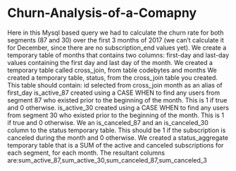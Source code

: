 # Churn-Analysis-of-a-Comapny 
Here in this Mysql based query
we had to calculate the churn rate for both segments (87 and 30) over the first 3 months of
2017 (we can’t calculate it for December, since there are no subscription_end values yet). 
We create a temporary table of months that contains two columns: first-day and last-day
values containing the first day and last day of the month.
We created a temporary table called cross_join, from table codebytes and  months
We created a temporary table, status, from the cross_join table you created. This table should
contain:
id selected from cross_join
month as an alias of first_day
is_active_87 created using a CASE WHEN to find any users from segment 87 who existed
prior to the beginning of the month. This is 1 if true and 0 otherwise.
is_active_30 created using a CASE WHEN to find any users from segment 30 who existed prior
to the beginning of the month. This is 1 if true and 0 otherwise.
We an is_canceled_87 and an is_canceled_30 column to the status temporary table. This
should be 1 if the subscription is canceled during the month and 0 otherwise.
We created a status_aggregate temporary table that is a SUM of the active and canceled
subscriptions for each segment, for each month.
The resultant columns are:sum_active_87,sum_active_30,sum_canceled_87,sum_canceled_3
